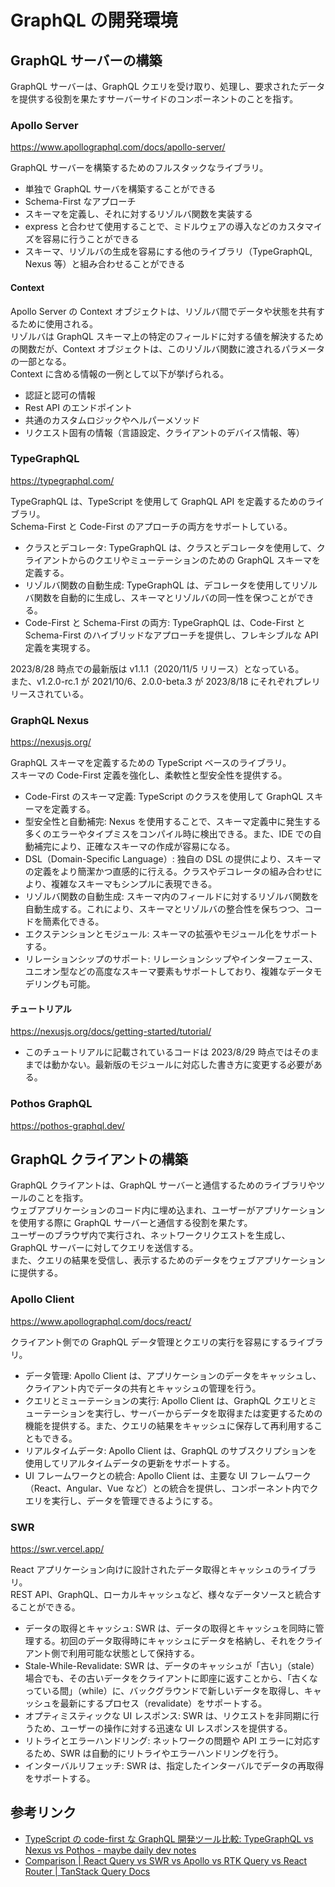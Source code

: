 # GraphQL の開発環境

## GraphQL サーバーの構築

GraphQL サーバーは、GraphQL クエリを受け取り、処理し、要求されたデータを提供する役割を果たすサーバーサイドのコンポーネントのことを指す。

### Apollo Server

https://www.apollographql.com/docs/apollo-server/

GraphQL サーバーを構築するためのフルスタックなライブラリ。

- 単独で GraphQL サーバを構築することができる
- Schema-First なアプローチ
- スキーマを定義し、それに対するリゾルバ関数を実装する
- express と合わせて使用することで、ミドルウェアの導入などのカスタマイズを容易に行うことができる
- スキーマ、リゾルバの生成を容易にする他のライブラリ（TypeGraphQL, Nexus 等）と組み合わせることができる

#### Context

Apollo Server の Context オブジェクトは、リゾルバ間でデータや状態を共有するために使用される。  
リゾルバは GraphQL スキーマ上の特定のフィールドに対する値を解決するための関数だが、Context オブジェクトは、このリゾルバ関数に渡されるパラメータの一部となる。  
Context に含める情報の一例として以下が挙げられる。

- 認証と認可の情報
- Rest API のエンドポイント
- 共通のカスタムロジックやヘルパーメソッド
- リクエスト固有の情報（言語設定、クライアントのデバイス情報、等）

### TypeGraphQL

https://typegraphql.com/

TypeGraphQL は、TypeScript を使用して GraphQL API を定義するためのライブラリ。  
Schema-First と Code-First のアプローチの両方をサポートしている。

- クラスとデコレータ: TypeGraphQL は、クラスとデコレータを使用して、クライアントからのクエリやミューテーションのための GraphQL スキーマを定義する。
- リゾルバ関数の自動生成: TypeGraphQL は、デコレータを使用してリゾルバ関数を自動的に生成し、スキーマとリゾルバの同一性を保つことができる。
- Code-First と Schema-First の両方: TypeGraphQL は、Code-First と Schema-First のハイブリッドなアプローチを提供し、フレキシブルな API 定義を実現する。

2023/8/28 時点での最新版は v1.1.1（2020/11/5 リリース）となっている。  
また、v1.2.0-rc.1 が 2021/10/6、2.0.0-beta.3 が 2023/8/18 にそれぞれプレリリースされている。

### GraphQL Nexus

https://nexusjs.org/

GraphQL スキーマを定義するための TypeScript ベースのライブラリ。  
スキーマの Code-First 定義を強化し、柔軟性と型安全性を提供する。

- Code-First のスキーマ定義: TypeScript のクラスを使用して GraphQL スキーマを定義する。
- 型安全性と自動補完: Nexus を使用することで、スキーマ定義中に発生する多くのエラーやタイプミスをコンパイル時に検出できる。また、IDE での自動補完により、正確なスキーマの作成が容易になる。
- DSL（Domain-Specific Language）: 独自の DSL の提供により、スキーマの定義をより簡潔かつ直感的に行える。クラスやデコレータの組み合わせにより、複雑なスキーマもシンプルに表現できる。
- リゾルバ関数の自動生成: スキーマ内のフィールドに対するリゾルバ関数を自動生成する。これにより、スキーマとリゾルバの整合性を保ちつつ、コードを簡素化できる。
- エクステンションとモジュール: スキーマの拡張やモジュール化をサポートする。
- リレーションシップのサポート: リレーションシップやインターフェース、ユニオン型などの高度なスキーマ要素もサポートしており、複雑なデータモデリングも可能。

#### チュートリアル

https://nexusjs.org/docs/getting-started/tutorial/

- このチュートリアルに記載されているコードは 2023/8/29 時点ではそのままでは動かない。最新版のモジュールに対応した書き方に変更する必要がある。

### Pothos GraphQL

https://pothos-graphql.dev/

## GraphQL クライアントの構築

GraphQL クライアントは、GraphQL サーバーと通信するためのライブラリやツールのことを指す。  
ウェブアプリケーションのコード内に埋め込まれ、ユーザーがアプリケーションを使用する際に GraphQL サーバーと通信する役割を果たす。  
ユーザーのブラウザ内で実行され、ネットワークリクエストを生成し、GraphQL サーバーに対してクエリを送信する。  
また、クエリの結果を受信し、表示するためのデータをウェブアプリケーションに提供する。

### Apollo Client

https://www.apollographql.com/docs/react/

クライアント側での GraphQL データ管理とクエリの実行を容易にするライブラリ。

- データ管理: Apollo Client は、アプリケーションのデータをキャッシュし、クライアント内でデータの共有とキャッシュの管理を行う。
- クエリとミューテーションの実行: Apollo Client は、GraphQL クエリとミューテーションを実行し、サーバーからデータを取得または変更するための機能を提供する。また、クエリの結果をキャッシュに保存して再利用することもできる。
- リアルタイムデータ: Apollo Client は、GraphQL のサブスクリプションを使用してリアルタイムデータの更新をサポートする。
- UI フレームワークとの統合: Apollo Client は、主要な UI フレームワーク（React、Angular、Vue など）との統合を提供し、コンポーネント内でクエリを実行し、データを管理できるようにする。

### SWR

https://swr.vercel.app/

React アプリケーション向けに設計されたデータ取得とキャッシュのライブラリ。  
REST API、GraphQL、ローカルキャッシュなど、様々なデータソースと統合することができる。

- データの取得とキャッシュ: SWR は、データの取得とキャッシュを同時に管理する。初回のデータ取得時にキャッシュにデータを格納し、それをクライアント側で利用可能な状態として保持する。
- Stale-While-Revalidate: SWR は、データのキャッシュが「古い」（stale）場合でも、その古いデータをクライアントに即座に返すことから、「古くなっている間」（while）に、バックグラウンドで新しいデータを取得し、キャッシュを最新にするプロセス（revalidate）をサポートする。
- オプティミスティックな UI レスポンス: SWR は、リクエストを非同期に行うため、ユーザーの操作に対する迅速な UI レスポンスを提供する。
- リトライとエラーハンドリング: ネットワークの問題や API エラーに対応するため、SWR は自動的にリトライやエラーハンドリングを行う。
- インターバルリフェッチ: SWR は、指定したインターバルでデータの再取得をサポートする。

## 参考リンク

- [TypeScript の code-first な GraphQL 開発ツール比較: TypeGraphQL vs Nexus vs Pothos - maybe daily dev notes](https://tmokmss.hatenablog.com/entry/20230109/1673237629)
- [Comparison | React Query vs SWR vs Apollo vs RTK Query vs React Router | TanStack Query Docs](https://tanstack.com/query/latest/docs/react/comparison?from=reactQueryV3&original=https%3A%2F%2Ftanstack.com%2Fquery%2Fv3%2Fdocs%2Fcomparison)
